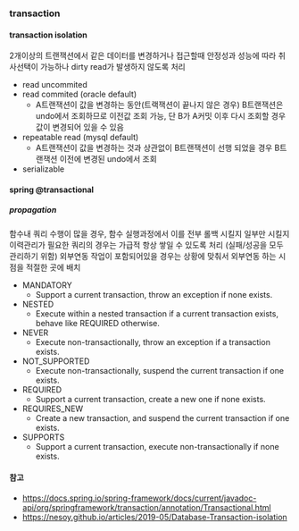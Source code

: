 ### transaction

#### transaction isolation 

2개이상의 트랜잭션에서 같은 데이터를 변경하거나 접근할때 안정성과 성능에 따라 취사선택이 가능하나 dirty read가 발생하지 않도록 처리

- read uncommited
- read commited (oracle default)
    * A트랜잭션이 값을 변경하는 동안(트랙잭션이 끝나지 않은 경우) B트랜잭션은 undo에서 조회하므로 이전값 조회 가능, 단 B가 A커밋 이후 다시 조회할 경우 값이 변경되어 있을 수 있음
- repeatable read (mysql default)
    * A트랜잭션이 값을 변경하는 것과 상관없이 B트랜잭션이 선행 되었을 경우 B트랜잭션 이전에 변경된 undo에서 조회
- serializable

 

#### spring @transactional 

##### propagation 

함수내 쿼리 수행이 많을 경우, 함수 실행과정에서 이를 전부 롤백 시킬지 일부만 시킬지
이력관리가 필요한 쿼리의 경우는 가급적 항상 쌓일 수 있도록 처리 (실패/성공을 모두 관리하기 위함)
외부연동 작업이 포함되어있을 경우는 상황에 맞춰서 외부연동 하는 시점을 적절한 곳에 배치

- MANDATORY
    * Support a current transaction, throw an exception if none exists.
- NESTED
    * Execute within a nested transaction if a current transaction exists, behave like REQUIRED otherwise.
- NEVER
    * Execute non-transactionally, throw an exception if a transaction exists.
- NOT_SUPPORTED
    * Execute non-transactionally, suspend the current transaction if one exists.
- REQUIRED
    * Support a current transaction, create a new one if none exists.
- REQUIRES_NEW
    * Create a new transaction, and suspend the current transaction if one exists.
- SUPPORTS
    * Support a current transaction, execute non-transactionally if none exists.

#### 참고
- https://docs.spring.io/spring-framework/docs/current/javadoc-api/org/springframework/transaction/annotation/Transactional.html
- https://nesoy.github.io/articles/2019-05/Database-Transaction-isolation



